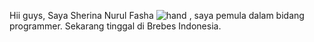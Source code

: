 Hii guys, Saya Sherina Nurul Fasha ![hand](👋)
, saya pemula dalam bidang programmer. Sekarang tinggal di Brebes Indonesia.
